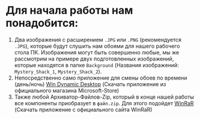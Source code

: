 # Для начала работы нам понадобится:
1. Два изображения с расширением `.JPG` или `.PNG` (рекомендуется `.JPG`), которые будут слушить нам обоями для нашего рабочего стола ПК. Изображения могут быть совершенно любые, мы же рассмотрим на примере двух подготовленных изображений, которые находятся в папке `Background` (Названия изображений: `Mystery_Shack_1`, `Mystery_Shack_2`).
2. Непосредственно само приложение для смены обоев по времени (день/ночь) [Win Dynamic Desktop](https://apps.microsoft.com/detail/9NM8N7DQ3Z5F?hl=neutral&gl=RU&ocid=pdpshare) (Скачать приложение из официального магазина Microsoft-Store)
3. Также любой Архиватор-Файлов-Zip, который в конце нашей работы все компоненты приобразует в `файл.zip`. Для этого подойдет [WinRaR](https://www.win-rar.com/) (Скачать приложение с официального сайта WinRaR)

